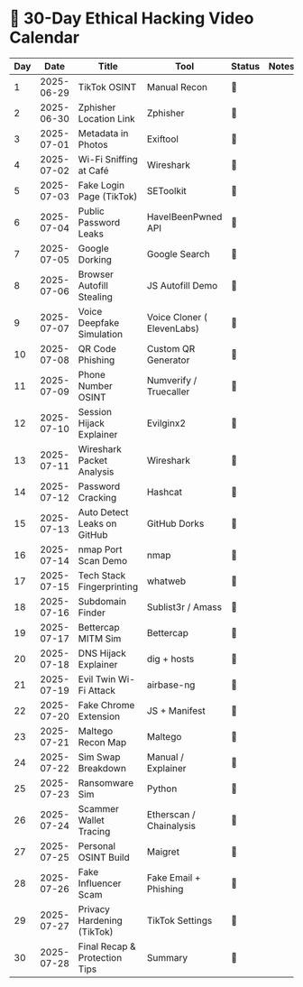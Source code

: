 # 📅 30-Day Ethical Hacking Video Calendar

| Day | Date       | Title                            | Tool                        | Status | Notes |
|-----|------------|----------------------------------|-----------------------------|--------|-------|
| 1   | 2025-06-29 | TikTok OSINT                     | Manual Recon               | 🔲     |       |
| 2   | 2025-06-30 | Zphisher Location Link           | Zphisher                   | 🔲     |       |
| 3   | 2025-07-01 | Metadata in Photos               | Exiftool                   | 🔲     |       |
| 4   | 2025-07-02 | Wi-Fi Sniffing at Café           | Wireshark                  | 🔲     |       |
| 5   | 2025-07-03 | Fake Login Page (TikTok)         | SEToolkit                  | 🔲     |       |
| 6   | 2025-07-04 | Public Password Leaks            | HaveIBeenPwned API         | 🔲     |       |
| 7   | 2025-07-05 | Google Dorking                   | Google Search              | 🔲     |       |
| 8   | 2025-07-06 | Browser Autofill Stealing        | JS Autofill Demo           | 🔲     |       |
| 9   | 2025-07-07 | Voice Deepfake Simulation        | Voice Cloner ( ElevenLabs) | 🔲     |       |
| 10  | 2025-07-08 | QR Code Phishing                 | Custom QR Generator        | 🔲     |       |
| 11  | 2025-07-09 | Phone Number OSINT               | Numverify / Truecaller     | 🔲     |       |
| 12  | 2025-07-10 | Session Hijack Explainer         | Evilginx2                  | 🔲     |       |
| 13  | 2025-07-11 | Wireshark Packet Analysis        | Wireshark                  | 🔲     |       |
| 14  | 2025-07-12 | Password Cracking                | Hashcat                    | 🔲     |       |
| 15  | 2025-07-13 | Auto Detect Leaks on GitHub      | GitHub Dorks               | 🔲     |       |
| 16  | 2025-07-14 | nmap Port Scan Demo              | nmap                       | 🔲     |       |
| 17  | 2025-07-15 | Tech Stack Fingerprinting        | whatweb                    | 🔲     |       |
| 18  | 2025-07-16 | Subdomain Finder                 | Sublist3r / Amass          | 🔲     |       |
| 19  | 2025-07-17 | Bettercap MITM Sim               | Bettercap                  | 🔲     |       |
| 20  | 2025-07-18 | DNS Hijack Explainer             | dig + hosts                | 🔲     |       |
| 21  | 2025-07-19 | Evil Twin Wi-Fi Attack           | airbase-ng                 | 🔲     |       |
| 22  | 2025-07-20 | Fake Chrome Extension            | JS + Manifest              | 🔲     |       |
| 23  | 2025-07-21 | Maltego Recon Map                | Maltego                    | 🔲     |       |
| 24  | 2025-07-22 | Sim Swap Breakdown               | Manual / Explainer         | 🔲     |       |
| 25  | 2025-07-23 | Ransomware Sim                   | Python                     | 🔲     |       |
| 26  | 2025-07-24 | Scammer Wallet Tracing           | Etherscan / Chainalysis    | 🔲     |       |
| 27  | 2025-07-25 | Personal OSINT Build             | Maigret                    | 🔲     |       |
| 28  | 2025-07-26 | Fake Influencer Scam             | Fake Email + Phishing      | 🔲     |       |
| 29  | 2025-07-27 | Privacy Hardening (TikTok)       | TikTok Settings            | 🔲     |       |
| 30  | 2025-07-28 | Final Recap & Protection Tips    | Summary                    | 🔲     |       |
